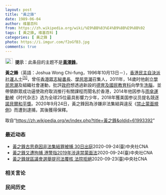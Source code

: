 ```yaml
---
layout: post
title: "黃之鋒"
date: 1989-06-04
author: 维基百科
from: https://zh.wikipedia.org/wiki/%E9%BB%83%E4%B9%8B%E9%8B%92
tags: [ 黃之鋒, 维基百科 ]
categories: [ 黃之鋒 ]
photo: https://i.imgur.com/f2oGfB3.jpg
comments: true
---
```

<div class="mw-parser-output"><div role="note" class="hatnote navigation-not-searchable"><a href="/wiki/Wikipedia:%E6%B6%88%E6%AD%A7%E4%B9%89" title="Wikipedia:消歧义"><img alt="Confusion grey.svg" src="//upload.wikimedia.org/wikipedia/commons/thumb/f/fb/Confusion_grey.svg/24px-Confusion_grey.svg.png" decoding="async" width="24" height="18" srcset="//upload.wikimedia.org/wikipedia/commons/thumb/f/fb/Confusion_grey.svg/36px-Confusion_grey.svg.png 1.5x, //upload.wikimedia.org/wikipedia/commons/thumb/f/fb/Confusion_grey.svg/48px-Confusion_grey.svg.png 2x" data-file-width="260" data-file-height="200"></a>&nbsp;&nbsp;<b>提示</b>：此条目的主题不是<b><a href="/wiki/%E9%BB%83%E6%BE%A4%E9%8B%92" title="黃澤鋒">黃澤鋒</a></b>。</div>   
<div id="noteTA-1570c39f" class="noteTA"><div class="noteTA-local"><div data-noteta-code="zh-cn:失读症; zh-tw:失讀症; zh-hk:閱讀障礙;"></div><div data-noteta-code="zh-cn:短信; zh-tw:簡訊; zh-hk:短訊;"></div><div data-noteta-code="zh-cn:Facebook; zh-tw:臉書; zh-hk:Facebook;"></div><div data-noteta-code="啓"></div></div></div>

<p><b>黃之鋒</b>（英語：<span lang="en">Joshua Wong Chi-fung</span>，1996年10月13日<span class="useeditintro" title="Template:BLP editintro">－</span>），<a href="/wiki/%E9%A6%99%E6%B8%AF" title="香港">香港</a><a href="/wiki/%E6%B0%91%E4%B8%BB%E8%87%AA%E6%B1%BA%E6%B4%BE" class="mw-redirect" title="民主自決派">民主自決派</a><a href="/wiki/%E7%A4%BE%E6%9C%83%E9%81%8B%E5%8B%95" title="社會運動">社運人士</a><sup id="cite_ref-5" class="reference"><a href="#cite_note-5">[5]</a></sup>，曾任<a href="/wiki/%E9%A6%99%E6%B8%AF%E7%9C%BE%E5%BF%97" title="香港眾志">香港眾志</a><a href="/wiki/%E7%A7%98%E6%9B%B8%E9%95%B7" title="秘書長">秘書長</a>、<a href="/wiki/%E5%AD%B8%E6%B0%91%E6%80%9D%E6%BD%AE" title="學民思潮">學民思潮</a>召集人，2011年，14歲时他創立<a href="/wiki/%E5%AD%B8%E6%B0%91%E6%80%9D%E6%BD%AE" title="學民思潮">學民思潮</a>及組織社會運動，批評<a href="/wiki/%E9%A6%99%E6%B8%AF%E6%94%BF%E5%BA%9C" class="mw-redirect" title="香港政府">政府</a>想透過新設的<a href="/wiki/%E5%BE%B7%E8%82%B2%E5%8F%8A%E5%9C%8B%E6%B0%91%E6%95%99%E8%82%B2%E7%A7%91" title="德育及國民教育科">德育及國民教育科</a>向學生<a href="/wiki/%E6%B4%97%E8%85%A6" title="洗腦">洗腦</a>，並帶領群眾成功逼使政府取消推行有關課程而聞名於香港，2014年他因参与<a href="/wiki/%E9%9B%A8%E5%82%98%E9%81%8B%E5%8B%95" class="mw-redirect" title="雨傘運動">雨傘運動</a>被《时代杂志》选为全球25位最具影響力少年，2018年獲美国参议员提名競逐<a href="/wiki/%E8%AB%BE%E8%B2%9D%E7%88%BE%E5%92%8C%E5%B9%B3%E7%8D%8E" class="mw-redirect" title="諾貝爾和平獎">諾貝爾和平獎</a>。2020年9月24日，黃之鋒因為涉嫌非法集結與違反《<a href="/wiki/%E7%A6%81%E6%AD%A2%E8%92%99%E9%9D%A2%E8%A6%8F%E4%BE%8B" title="禁止蒙面規例">禁止蒙面規例</a>》而遭到逮捕，其後獲得保釋。
</p>
</div><noscript><img src="//zh.wikipedia.org/wiki/Special:CentralAutoLogin/start?type=1x1" alt="" title="" width="1" height="1" style="border: none; position: absolute;"></noscript>
<div class="printfooter">取自“<a dir="ltr" href="https://zh.wikipedia.org/w/index.php?title=黃之鋒&amp;oldid=61993392">https://zh.wikipedia.org/w/index.php?title=黃之鋒&amp;oldid=61993392</a>”</div><div id="recent-news"><h3>最近动态</h3><ul><li><a href="https://nodebe4.github.io/waimei/2020-09-24/%E9%BB%83%E4%B9%8B%E9%8B%92%E5%8F%A4%E6%80%9D%E5%A0%AF%E5%9B%A0%E9%9D%9E%E6%B3%95%E9%9B%86%E7%B5%90%E7%BD%AA%E8%A2%AB%E6%8D%95-30%E6%97%A5%E5%87%BA%E5%BA%AD" title="黃之鋒古思堯因非法集結罪被捕 30日出庭—— 前香港眾志秘書長黃之鋒涉嫌非法集結，24日被警方逮捕，預計30日審訊。（圖取自twitter.com/joshuawongcf） （中央社記者張謙香...">黃之鋒古思堯因非法集結罪被捕 30日出庭</a><time>2020-09-24</time><a class="tag">(臺)中央社CNA</a></li>
<li><a href="https://nodebe4.github.io/waimei/2020-09-24/%E9%BB%83%E4%B9%8B%E9%8B%92%E5%8F%88%E9%81%AD%E6%8B%98%E6%8D%95-%E6%B8%AF%E8%AD%A6%E6%8C%872019%E5%B9%B4%E6%B6%89%E9%81%95%E7%A6%81%E8%92%99%E9%9D%A2%E6%B3%95" title="黃之鋒又遭拘捕 港警指2019年涉違禁蒙面法—— 前香港眾志秘書長黃之鋒24日中午前往中區警署報到時再被拘捕，警方指黃之鋒2019年10月5日涉嫌參與未經批准集結及違反「禁蒙面法」。（圖取自tw...">黃之鋒又遭拘捕 港警指2019年涉違禁蒙面法</a><time>2020-09-24</time><a class="tag">(臺)中央社CNA</a></li>
<li><a href="https://nodebe4.github.io/waimei/2020-09-23/%E9%BB%83%E4%B9%8B%E9%8B%92%E5%B0%B1%E5%8D%80%E8%AD%B0%E6%9C%83%E9%81%B8%E8%88%89%E6%8F%90%E5%8F%B8%E6%B3%95%E8%A6%86%E6%A0%B8-%E6%B3%95%E9%99%A2%E6%8B%92%E7%B5%95" title="黃之鋒就區議會選舉提司法覆核 法院拒絕—— （中央社記者張謙香港23日電）前香港眾志秘書長黃之鋒去年底參選區議會選舉，但被選舉主任裁定提名無效，他就此向法院申請司法覆核，但法院今天予以駁回（拒絕...">黃之鋒就區議會選舉提司法覆核  法院拒絕</a><time>2020-09-23</time><a class="tag">(臺)中央社CNA</a></li>
</ul></div><div id="open-opinion"><h3>相关言论</h3><ul></ul></div><div id="mjls-record"><h3>民间历史</h3><ul></ul></div>